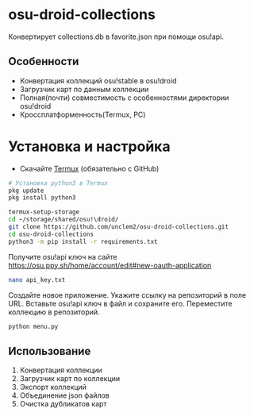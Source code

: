 
# osu-droid-collections

Конвертирует collections.db в favorite.json при помощи osu!api.



## Особенности

- Конвертация коллекций osu!stable в osu!droid
- Загрузчик карт по данным коллекции
- Полная(почти) совместимость с особенностями директории osu!droid
- Кроссплатформенность(Termux, PC)


# Установка и настройка
- Скачайте [Termux](https://github.com/termux/termux-app/releases/download/v0.118.0/termux-app_v0.118.0+github-debug_universal.apk) (обязательно с GitHub) 
```bash
# Установка python3 в Termux
pkg update
pkg install python3

termux-setup-storage
cd ~/storage/shared/osu!\droid/
git clone https://github.com/unclem2/osu-droid-collections.git
cd osu-droid-collections
python3 -m pip install -r requirements.txt
```
Получите osu!api ключ на сайте https://osu.ppy.sh/home/account/edit#new-oauth-application

```bash
nano api_key.txt
```
Создайте новое приложение. Укажите ссылку на репозиторий в поле URL. Вставьте osu!api ключ в файл и сохраните его.
Переместите коллекцию в репозиторий.
```python
python menu.py
```
## Использование
1. Конвертация коллекции
2. Загрузчик карт по коллекции
3. Экспорт коллекций
4. Объединение json файлов
5. Очистка дубликатов карт

